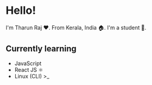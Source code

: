 # Hello!
I'm Tharun Raj ♥. From Kerala, India 🏠. I'm a student 🎒.

## Currently learning
- JavaScript
- React JS ⚛
- Linux (CLI) >_
